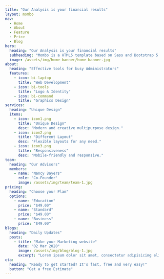 ```yaml
---
title: "Our Analysis is your financial results"
layout: mombo
nav:
  - Home
  - About
  - Feature
  - Price
  - Blog
hero:
  heading: "Our Analysis is your financial results"
  subheading: "Mombo is a HTML5 template based on Sass and Bootstrap 5 with modern and creative multipurpose design you can use it as a startups."
  image: /assets/img/home-banner/home-banner.jpg
about:
  heading: "Effective tools for busy Administrators"
  features:
    - icon: bi-laptop
      title: "Web Development"
    - icon: bi-tools
      title: "Logo & Identity"
    - icon: bi-command
      title: "Graphics Design"
services:
  heading: "Unique Design"
  items:
    - icon: icon1.png
      title: "Unique Design"
      desc: "Modern and creative multipurpose design."
    - icon: icon2.png
      title: "Different Layout"
      desc: "Flexible layouts for any need."
    - icon: icon3.png
      title: "Responsiveness"
      desc: "Mobile-friendly and responsive."
team:
  heading: "Our Advisors"
  members:
    - name: "Nancy Bayers"
      role: "Co-Founder"
      image: /assets/img/team/team-1.jpg
pricing:
  heading: "Choose your Plan"
  options:
    - name: "Education"
      price: "$49.00"
    - name: "Standard"
      price: "$49.00"
    - name: "Business"
      price: "$49.00"
blogs:
  heading: "Daily Updates"
  posts:
    - title: "Make your Marketing website"
      date: "02 Mar 2020"
      image: /assets/img/blog/blog-1.jpg
      excerpt: "Lorem ipsum dolor sit amet, consectetur adipisicing elit."
cta:
  heading: "Ready to get started? It's fast, free and very easy!"
  button: "Get a free Estimate"
---
```

